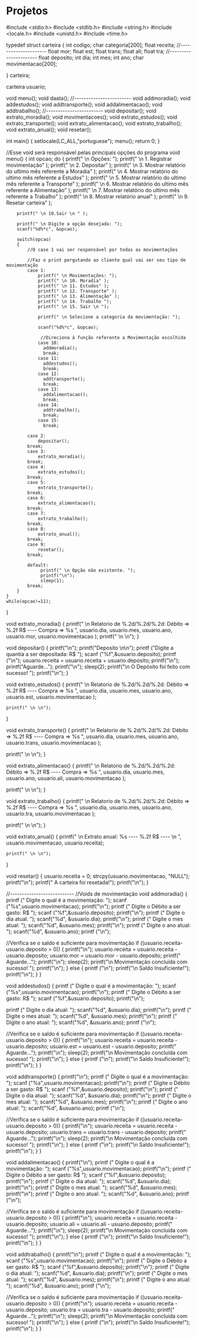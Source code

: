 # Projetos

#include <stdio.h>
#include <stdlib.h>
#include <string.h>
#include <locale.h>
#include <unistd.h>
#include <time.h>

typedef struct carteira
{
    int codigo;
    char categoria[200];
    float receita;
    //---------------------
    float mor;
    float est;
    float trans;
    float ali;
    float tra;
    //----------------------
    float deposito;
    int dia;
    int mes;
    int ano;
    char movimentacao[200];
    
} carteira;

carteira usuario;

void menu();
void daata();
//------------------------
void addmoradia();
void addestudos();
void addtransporte();
void addalimentacao();
void addtrabalho();
//------------------------
void depositar();
void extrato_moradia();
void movimentacoes();
void extrato_estudos();
void extrato_transporte();
void extrato_alimentacao();
void extrato_trabalho();
void extrato_anual();
void resetar();

int main()
{
    setlocale(LC_ALL,"portuguese");
    menu();
    return 0;
}

//Esse void será responsável pelas principais opções do programa
void menu()
{
    int opcao;
    do
    {
        printf(" \n Opções: ");
        printf(" \n 1. Registrar movimentação" );
        printf(" \n 2. Depositar" );
        printf(" \n 3. Mostrar relatório do ultimo mês referente a Moradia" );
        printf(" \n 4. Mostrar relatório do ultimo mês referente a Estudos" );
        printf(" \n 5. Mostrar relatório do ultimo mês referente a Transporte" );
        printf(" \n 6. Mostrar relatório do ultimo mês referente a Alimentação" );
        printf(" \n 7. Mostrar relatório do ultimo mês referente a Trabalho" );
        printf(" \n 8. Mostrar relatório anual" );
        printf(" \n 9. Resetar carteira" );

        printf(" \n 10.Sair \n " );

        printf(" \n Digite a opção desejada: ");
        scanf("%d%*c", &opcao);

        switch(opcao)
        {
            //O case 1 vai ser responsável por todas as movimentações

            //Faz o print pergutando ao cliente qual vai ser seu tipo de movimentação 
            case 1:
                printf(" \n Movimentações: ");
                printf(" \n 10. Moradia" );
                printf(" \n 11. Estudos" );
                printf(" \n 12. Transporte" );
                printf(" \n 13. Alimentação" );
                printf(" \n 14. Trabalho ");
                printf(" \n 15. Sair \n ");

                printf(" \n Selecione a categoria da movimentação: ");

                scanf("%d%*c", &opcao);

                 //Direciona à função referente a Movimentação escolhida
                case 10:
                  addmoradia();
                  break;
                case 11:
                  addestudos();
                  break;
                case 12:
                  addtransporte();
                  break;
                case 13:
                  addalimentacao();
                  break;
                case 14:
                  addtrabalho();
                  break;
                case 15:
                  break;

            case 2:
                depositar();
            break;   
            case 3:
                extrato_moradia();
            break;
            case 4:
                extrato_estudos();
            break;
            case 5:
                extrato_transporte();
            break;
            case 6:
                extrato_alimentacao();
            break;
            case 7:
                extrato_trabalho();
            break;
            case 8:
                extrato_anual();
            break;
            case 9:
                resetar();
            break;

            default:
                 printf(" \n Opção não existente. ");
                 printf("\n");
                 sleep(1);
            break;
        }
    }
    while(opcao!=11);
}


void extrato_moradia()
{
    printf(" \n Relatorio de %.2d/%.2d/%.2d: Débito => %.2f R$ ---- Compra => %s ", usuario.dia, usuario.mes, usuario.ano, usuario.mor, usuario.movimentacao );
    printf(" \n \n");
}

void depositar()
{
  printf("\n");
  printf("Deposito \n\n");
  printf ("Digite a quantia a ser depositada: R$ ");
  scanf ("%f",&usuario.deposito);
  printf ("\n");
  usuario.receita = usuario.receita + usuario.deposito;
  printf("\n");
  printf("Aguarde...");
  printf("\n");
  sleep(2);
  printf("\n O Depósito foi feito com sucesso! ");
  printf("\n");
}



void extrato_estudos()
{
    printf(" \n Relatorio de %.2d/%.2d/%.2d: Débito => %.2f R$ ---- Compra => %s  ", usuario.dia, usuario.mes, usuario.ano, usuario.est, usuario.movimentacao );
    
    printf(" \n \n");
    
}


void extrato_transporte()
{ 
   printf(" \n Relatorio de %.2d/%.2d/%.2d: Débito => %.2f R$ ---- Compra => %s  ", usuario.dia, usuario.mes, usuario.ano, usuario.trans, usuario.movimentacao );
    
   printf(" \n \n");
}

void extrato_alimentacao()
{
   printf(" \n Relatorio de %.2d/%.2d/%.2d: Débito => %.2f R$ ---- Compra => %s  ", usuario.dia, usuario.mes, usuario.ano, usuario.ali, usuario.movimentacao );
    
   printf(" \n \n");
}

void extrato_trabalho()
{
  printf(" \n Relatorio de %.2d/%.2d/%.2d: Débito => %.2f R$ ---- Compra => %s  ", usuario.dia, usuario.mes, usuario.ano, usuario.tra, usuario.movimentacao );
    
  printf(" \n \n");
}

void extrato_anual()
{
     printf(" \n Extrato anual:  %s ---- %.2f R$ ---- \n ", usuario.movimentacao, usuario.receita);

    
    printf(" \n \n");
}

void resetar()
{
    usuario.receita = 0;
    strcpy(usuario.movimentacao, "NULL");
    printf("\n");
    printf(" A carteira foi resetada!");
    printf("\n");
}

//---------------------------
//Voids de movimentação
void addmoradia()
{
  printf (" Digite o qual é a movimentação: ");
  scanf ("%s",usuario.movimentacao);
  printf("\n");
  printf (" Digite o Débito a ser gasto: R$ ");
  scanf ("%f",&usuario.deposito);
  printf("\n");
  printf (" Digite o dia atual: ");
  scanf("%d", &usuario.dia);
  printf("\n");
  printf (" Digite o mes atual: ");
  scanf("%d", &usuario.mes);
  printf("\n");
  printf (" Digite o ano atual: ");
  scanf("%d", &usuario.ano);
  printf ("\n");

  //Verifica se o saldo é suficiente para movimentação
  if ((usuario.receita-usuario.deposito > 0))
  {
      printf("\n");
      usuario.receita = usuario.receita - usuario.deposito;
      usuario.mor = usuario.mor - usuario.deposito;
      printf(" Aguarde...");
      printf("\n");
      sleep(2);
      printf("\n Movimentação concluída com sucesso! ");
      printf("\n");
  }
  else 
  {
      printf ("\n"); 
      printf("\n Saldo Insuficiente!");
      printf("\n");
  }
}

void addestudos()
{
  printf (" Digite o qual é a movimentação: ");
  scanf ("%s",usuario.movimentacao);
  printf("\n");
  printf (" Digite o Débito a ser gasto: R$ ");
  scanf ("%f",&usuario.deposito);
  printf("\n");

  printf (" Digite o dia atual: ");
  scanf("%d", &usuario.dia);
  printf("\n");
  printf (" Digite o mes atual: ");
  scanf("%d", &usuario.mes);
  printf("\n");
  printf (" Digite o ano atual: ");
  scanf("%d", &usuario.ano);
  printf ("\n");

  //Verifica se o saldo é suficiente para movimentação
  if ((usuario.receita-usuario.deposito > 0))
  {
      printf("\n");
      usuario.receita = usuario.receita - usuario.deposito;
      usuario.est = usuario.est - usuario.deposito;
      printf(" Aguarde...");
      printf("\n");
      sleep(2);
      printf("\n Movimentação concluída com sucesso! ");
      printf("\n");
  }
  else 
  {
      printf ("\n"); 
      printf("\n Saldo Insuficiente!");
      printf("\n");
  }
}

void addtransporte()
{
  printf("\n");
  printf (" Digite o qual é a movimentação: ");
  scanf ("%s",usuario.movimentacao);
  printf("\n");
  printf (" Digite o Débito a ser gasto: R$ ");
  scanf ("%f",&usuario.deposito);
  printf("\n");
  printf (" Digite o dia atual: ");
  scanf("%d", &usuario.dia);
  printf("\n");
  printf (" Digite o mes atual: ");
  scanf("%d", &usuario.mes);
  printf("\n");
  printf (" Digite o ano atual: ");
  scanf("%d", &usuario.ano);
  printf ("\n");

  //Verifica se o saldo é suficiente para movimentação
  if ((usuario.receita-usuario.deposito > 0))
  {
      printf("\n");
      usuario.receita = usuario.receita - usuario.deposito;
      usuario.trans = usuario.trans - usuario.deposito;
      printf(" Aguarde...");
      printf("\n");
      sleep(2);
      printf("\n Movimentação concluída com sucesso! ");
      printf("\n");
  }
  else 
  {
      printf ("\n"); 
      printf("\n Saldo Insuficiente!");
      printf("\n");
  }
}

void addalimentacao()
{
  printf("\n");
  printf (" Digite o qual é a movimentação: ");
  scanf ("%s",usuario.movimentacao);
  printf("\n");
  printf (" Digite o Débito a ser gasto: R$ ");
  scanf ("%f",&usuario.deposito);
  printf("\n");
  printf (" Digite o dia atual: ");
  scanf("%d", &usuario.dia);
  printf("\n");
  printf (" Digite o mes atual: ");
  scanf("%d", &usuario.mes);
  printf("\n");
  printf (" Digite o ano atual: ");
  scanf("%d", &usuario.ano);
  printf ("\n");

  //Verifica se o saldo é suficiente para movimentação
  if ((usuario.receita-usuario.deposito > 0))
  {
      printf("\n");
      usuario.receita = usuario.receita - usuario.deposito;
      usuario.ali = usuario.ali - usuario.deposito;
      printf(" Aguarde...");
      printf("\n");
      sleep(2);
      printf("\n Movimentação concluída com sucesso! ");
      printf("\n");
  }
  else 
  {
      printf ("\n"); 
      printf("\n Saldo Insuficiente!");
      printf("\n");
  }
}

void addtrabalho()
{
  printf("\n");
  printf (" Digite o qual é a movimentação: ");
  scanf ("%s",usuario.movimentacao);
  printf("\n");
  printf (" Digite o Débito a ser gasto: R$ ");
  scanf ("%f",&usuario.deposito);
  printf("\n");
  printf (" Digite o dia atual: ");
  scanf("%d", &usuario.dia);
  printf("\n");
  printf (" Digite o mes atual: ");
  scanf("%d", &usuario.mes);
  printf("\n");
  printf (" Digite o ano atual: ");
  scanf("%d", &usuario.ano);
  printf ("\n");

  //Verifica se o saldo é suficiente para movimentação
  if ((usuario.receita-usuario.deposito > 0))
  {
      printf("\n");
      usuario.receita = usuario.receita - usuario.deposito;
      usuario.tra = usuario.tra - usuario.deposito;
      printf(" Aguarde...");
      printf("\n");
      sleep(2);
      printf("\n Movimentação concluída com sucesso! ");
      printf("\n");
  }
  else 
  {
      printf ("\n"); 
      printf("\n Saldo Insuficiente!");
      printf("\n");
  }
}
